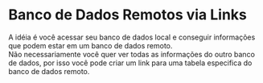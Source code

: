 # Banco de Dados Remotos via Links
A idéia é você acessar seu banco de dados local e conseguir informações que podem estar em um banco de dados remoto.  
Não necessariamente você quer ver todas as informações do outro banco de dados, por isso você pode criar um link para uma tabela especifica do banco de dados remoto.  
